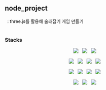 ## node_project

&nbsp;&nbsp;: three.js를 활용해 술래잡기 게임 만들기

#

### Stacks

<div align="center">

<p>
&nbsp;<img src="https://img.shields.io/badge/html5-E34F26?style=for-the-badge&logo=html5&logoColor=white">&nbsp;
&nbsp;<img src="https://img.shields.io/badge/css3-1572B6?style=for-the-badge&logo=css3&logoColor=white">&nbsp;
&nbsp;<img src="https://img.shields.io/badge/javascript-F7DF1E?style=for-the-badge&logo=javascript&logoColor=black">&nbsp;
</p>

<p>
&nbsp;<img src="https://img.shields.io/badge/three.js-000000?style=for-the-badge&logo=three.js&logoColor=white">&nbsp;
&nbsp;<img src="https://img.shields.io/badge/Socket.io-010101?style=for-the-badge&logo=Socket.io&logoColor=white">&nbsp;
&nbsp;<img src="https://img.shields.io/badge/nodemon-76D04B?style=for-the-badge&logo=nodemon&logoColor=white">&nbsp;
&nbsp;<img src="https://img.shields.io/badge/express-000000?style=for-the-badge&logo=express&logoColor=white">&nbsp;
</p>

<p>
&nbsp;<img src="https://img.shields.io/badge/mysql2-4479A1?style=for-the-badge&logo=mysql&logoColor=white">&nbsp;
&nbsp;<img src="https://img.shields.io/badge/sequelize-52B0E7?style=for-the-badge&logo=sequelize&logoColor=white">&nbsp;
&nbsp;<img src="https://img.shields.io/badge/bcrypt-339933?style=for-the-badge&logo=node.js&logoColor=white">&nbsp;
&nbsp;<img src="https://img.shields.io/badge/cookie_parser-339933?style=for-the-badge&logo=node.js&logoColor=white">&nbsp;
</p>

<p>
&nbsp;<img src="https://img.shields.io/badge/.env-ECD53F?style=for-the-badge&logo=.env&logoColor=black">&nbsp;
&nbsp;<img src="https://img.shields.io/badge/ejs-339933?style=for-the-badge&logo=node.js&logoColor=white">&nbsp;
&nbsp;<img src="https://img.shields.io/badge/json_web_tokens-000000?style=for-the-badge&logo=jsonwebtokens&logoColor=white">&nbsp;
</p>

</div>

#
